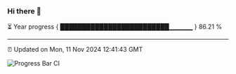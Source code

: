 ### Hi there 👋

⏳ Year progress { █████████████████████████▁▁▁▁▁ } 86.21 %

---

⏰ Updated on Mon, 11 Nov 2024 12:41:43 GMT

![Progress Bar CI](https://github.com/ZhaoGui/ZhaoGui/workflows/Progress%20Bar%20CI/badge.svg)
